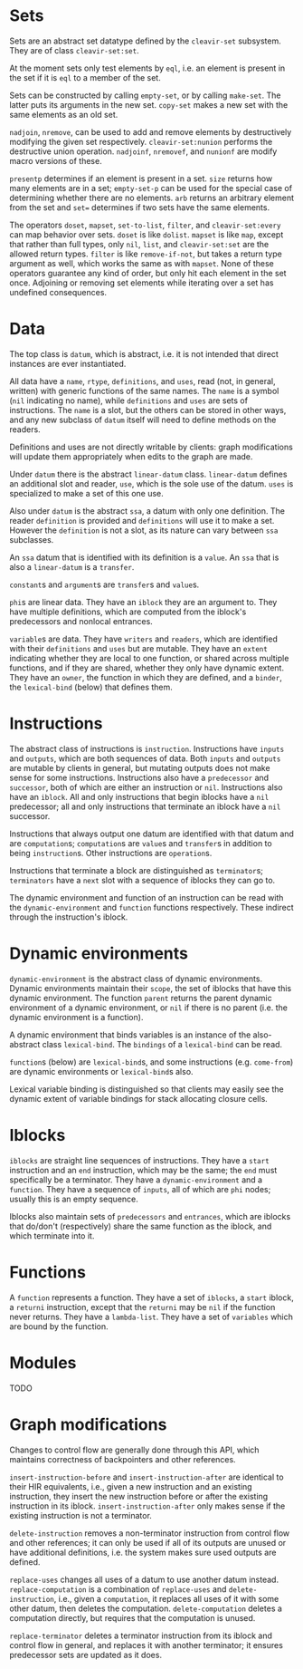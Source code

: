 Sets
====

Sets are an abstract set datatype defined by the `cleavir-set` subsystem. They are of class `cleavir-set:set`.

At the moment sets only test elements by `eql`, i.e. an element is present in the set if it is `eql` to a member of the set.

Sets can be constructed by calling `empty-set`, or by calling `make-set`. The latter puts its arguments in the new set. `copy-set` makes a new set with the same elements as an old set.

`nadjoin`, `nremove`, can be used to add and remove elements by destructively modifying the given set respectively. `cleavir-set:nunion` performs the destructive union operation. `nadjoinf`, `nremovef`, and `nunionf` are modify macro versions of these.

`presentp` determines if an element is present in a set. `size` returns how many elements are in a set; `empty-set-p` can be used for the special case of determining whether there are no elements. `arb` returns an arbitrary element from the set and `set=` determines if two sets have the same elements.

The operators `doset`, `mapset`, `set-to-list`, `filter`, and `cleavir-set:every` can map behavior over sets. `doset` is like `dolist`. `mapset` is like `map`, except that rather than full types, only `nil`, `list`, and `cleavir-set:set` are the allowed return types. `filter` is like `remove-if-not`, but takes a return type argument as well, which works the same as with `mapset`. None of these operators guarantee any kind of order, but only hit each element in the set once. Adjoining or removing set elements while iterating over a set has undefined consequences.

Data
====

The top class is `datum`, which is abstract, i.e. it is not intended that direct instances are ever instantiated.

All data have a `name`, `rtype`, `definitions`, and `uses`, read (not, in general, written) with generic functions of the same names. The `name` is a symbol (`nil` indicating no name), while `definitions` and `uses` are sets of instructions. The `name` is a slot, but the others can be stored in other ways, and any new subclass of `datum` itself will need to define methods on the readers.

Definitions and uses are not directly writable by clients: graph modifications will update them appropriately when edits to the graph are made.

Under `datum` there is the abstract `linear-datum` class. `linear-datum` defines an additional slot and reader, `use`, which is the sole use of the datum. `uses` is specialized to make a set of this one use.

Also under `datum` is the abstract `ssa`, a datum with only one definition. The reader `definition` is provided and `definitions` will use it to make a set. However the `definition` is not a slot, as its nature can vary between `ssa` subclasses.

An `ssa` datum that is identified with its definition is a `value`. An `ssa` that is also a `linear-datum` is a `transfer`.

`constant`s and `argument`s are `transfer`s and `value`s.

`phi`s are linear data. They have an `iblock` they are an argument to. They have multiple definitions, which are computed from the iblock's predecessors and nonlocal entrances.

`variable`s are data. They have `writers` and `readers`, which are identified with their `definitions` and `uses` but are mutable. They have an `extent` indicating whether they are local to one function, or shared across multiple functions, and if they are shared, whether they only have dynamic extent. They have an `owner`, the function in which they are defined, and a `binder`, the `lexical-bind` (below) that defines them.

Instructions
============

The abstract class of instructions is `instruction`. Instructions have `inputs` and `outputs`, which are both sequences of data. Both `inputs` and `outputs` are mutable by clients in general, but mutating outputs does not make sense for some instructions. Instructions also have a `predecessor` and `successor`, both of which are either an instruction or `nil`. Instructions also have an `iblock`. All and only instructions that begin iblocks have a `nil` predecessor; all and only instructions that terminate an iblock have a `nil` successor.

Instructions that always output one datum are identified with that datum and are `computation`s; `computation`s are `value`s and `transfer`s in addition to being `instruction`s. Other instructions are `operation`s.

Instructions that terminate a block are distinguished as `terminator`s; `terminators` have a `next` slot with a sequence of iblocks they can go to.

The dynamic environment and function of an instruction can be read with the `dynamic-environment` and `function` functions respectively. These indirect through the instruction's iblock.

Dynamic environments
====================

`dynamic-environment` is the abstract class of dynamic environments. Dynamic environments maintain their `scope`, the set of iblocks that have this dynamic environment. The function `parent` returns the parent dynamic environment of a dynamic environment, or `nil` if there is no parent (i.e. the dynamic environment is a function).

A dynamic environment that binds variables is an instance of the also-abstract class `lexical-bind`. The `bindings` of a `lexical-bind` can be read.

`function`s (below) are `lexical-bind`s, and some instructions (e.g. `come-from`) are dynamic environments or `lexical-bind`s also.

Lexical variable binding is distinguished so that clients may easily see the dynamic extent of variable bindings for stack allocating closure cells.

Iblocks
=======

`iblocks` are straight line sequences of instructions. They have a `start` instruction and an `end` instruction, which may be the same; the `end` must specifically be a terminator. They have a `dynamic-environment` and a `function`. They have a sequence of `inputs`, all of which are `phi` nodes; usually this is an empty sequence.

Iblocks also maintain sets of `predecessors` and `entrances`, which are iblocks that do/don't (respectively) share the same function as the iblock, and which terminate into it.

Functions
=========

A `function` represents a function. They have a set of `iblocks`, a `start` iblock, a `returni` instruction, except that the `returni` may be `nil` if the function never returns. They have a `lambda-list`. They have a set of `variables` which are bound by the function.

Modules
=======

TODO

Graph modifications
===================

Changes to control flow are generally done through this API, which maintains correctness of backpointers and other references.

`insert-instruction-before` and `insert-instruction-after` are identical to their HIR equivalents, i.e., given a new instruction and an existing instruction, they insert the new instruction before or after the existing instruction in its iblock. `insert-instruction-after` only makes sense if the existing instruction is not a terminator.

`delete-instruction` removes a non-terminator instruction from control flow and other references; it can only be used if all of its outputs are unused or have additional definitions, i.e. the system makes sure used outputs are defined.

`replace-uses` changes all uses of a datum to use another datum instead. `replace-computation` is a combination of `replace-uses` and `delete-instruction`, i.e., given a `computation`, it replaces all uses of it with some other datum, then deletes the computation. `delete-computation` deletes a computation directly, but requires that the computation is unused.

`replace-terminator` deletes a terminator instruction from its iblock and control flow in general, and replaces it with another terminator; it ensures predecessor sets are updated as it does.
